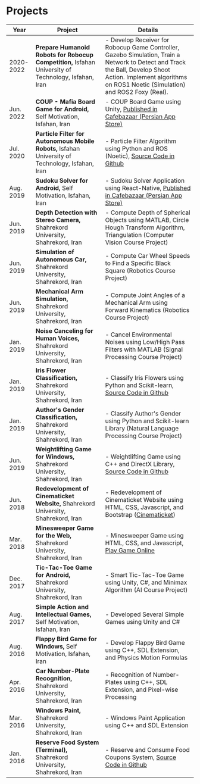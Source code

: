 # Projects

| **Year**      | **Project**                                                                                           | **Details**                                                                                                                               |
|---------------|-------------------------------------------------------------------------------------------------------|-------------------------------------------------------------------------------------------------------------------------------------------|
| 2020-2022     | **Prepare Humanoid Robots for Robocup Competition,** Isfahan University of Technology, Isfahan, Iran   | - Develop Receiver for Robocup Game Controller, Gazebo Simulation, Train a Network to Detect and Track the Ball, Develop Shoot Action. Implement algorithms on ROS1 Noetic (Simulation) and ROS2 Foxy (Real). |
| Jun. 2022     | **COUP - Mafia Board Game for Android,** Self Motivation, Isfahan, Iran                                | - COUP Board Game using Unity, [Published in Cafebazaar (Persian App Store)](https://cafebazaar.ir/app/com.EzE.COUP)                      |
| Jul. 2020     | **Particle Filter for Autonomous Mobile Robots,** Isfahan University of Technology, Isfahan, Iran      | - Particle Filter Algorithm using Python and ROS (Noetic), [Source Code in Github](https://github.com/eze1376/Particle_filter)             |
| Aug. 2019     | **Sudoku Solver for Android,** Self Motivation, Isfahan, Iran                                          | - Sudoku Solver Application using React-Native, [Published in Cafebazaar (Persian App Store)](https://cafebazaar.ir/app/com.sudoku)        |
| Jun. 2019     | **Depth Detection with Stereo Camera,** Shahrekord University, Shahrekord, Iran                        | - Compute Depth of Spherical Objects using MATLAB, Circle Hough Transform Algorithm, Triangulation (Computer Vision Course Project)         |
| Jun. 2019     | **Simulation of Autonomous Car,** Shahrekord University, Shahrekord, Iran                              | - Compute Car Wheel Speeds to Find a Specific Black Square (Robotics Course Project)                                                       |
| Jun. 2019     | **Mechanical Arm Simulation,** Shahrekord University, Shahrekord, Iran                                 | - Compute Joint Angles of a Mechanical Arm using Forward Kinematics (Robotics Course Project)                                              |
| Jan. 2019     | **Noise Canceling for Human Voices,** Shahrekord University, Shahrekord, Iran                          | - Cancel Environmental Noises using Low/High Pass Filters with MATLAB (Signal Processing Course Project)                                   |
| Jan. 2019     | **Iris Flower Classification,** Shahrekord University, Shahrekord, Iran                                | - Classify Iris Flowers using Python and Scikit-learn, [Source Code in Github](https://github.com/eze1376/Iris_Classification)             |
| Jan. 2019     | **Author's Gender Classification,** Shahrekord University, Shahrekord, Iran                            | - Classify Author's Gender using Python and Scikit-learn Library (Natural Language Processing Course Project)                              |
| Jun. 2019     | **Weightlifting Game for Windows,** Shahrekord University, Shahrekord, Iran                            | - Weightlifting Game using C++ and DirectX Library, [Source Code in Github](https://github.com/eze1376/Weightlifting_Game_DirectX)         |
| Jun. 2018     | **Redevelopment of Cinematicket Website,** Shahrekord University, Shahrekord, Iran                     | - Redevelopment of Cinematicket Website using HTML, CSS, Javascript, and Bootstrap ([Cinematicket](https://cinematicket.org/))             |
| Mar. 2018     | **Minesweeper Game for the Web,** Shahrekord University, Shahrekord, Iran                              | - Minesweeper Game using HTML, CSS, and Javascript, [Play Game Online](https://eze1376.github.io/Htmls/FindTheMine.html)                   |
| Dec. 2017     | **Tic-Tac-Toe Game for Android,** Shahrekord University, Shahrekord, Iran                              | - Smart Tic-Tac-Toe Game using Unity, C#, and Minimax Algorithm (AI Course Project)                                                        |
| Aug. 2017     | **Simple Action and Intellectual Games,** Self Motivation, Isfahan, Iran                               | - Developed Several Simple Games using Unity and C#                                                                                        |
| Aug. 2016     | **Flappy Bird Game for Windows,** Self Motivation, Isfahan, Iran                                       | - Develop Flappy Bird Game using C++, SDL Extension, and Physics Motion Formulas                                                           |
| Apr. 2016     | **Car Number-Plate Recognition,** Shahrekord University, Shahrekord, Iran                              | - Recognition of Number-Plates using C++, SDL Extension, and Pixel-wise Processing                                                         |
| Mar. 2016     | **Windows Paint,** Shahrekord University, Shahrekord, Iran                                             | - Windows Paint Application using C++ and SDL Extension                                                                                    |
| Jan. 2016     | **Reserve Food System (Terminal),** Shahrekord University, Shahrekord, Iran                            | - Reserve and Consume Food Coupons System, [Source Code in Github](https://github.com/eze1376/ReserveFoodService)                         |